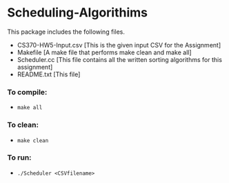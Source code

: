 # Scheduling-Algorithims

This package includes the following files.

- CS370-HW5-Input.csv [This is the given input CSV for the Assignment]
- Makefile [A make file that performs make clean and make all]
- Scheduler.cc [This file contains all the written sorting algorithms for this assignment]
- README.txt [This file]

### To compile:
- `make all`
### To clean:
- `make clean`
### To run:
- `./Scheduler <CSVfilename>`
